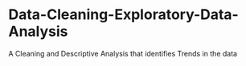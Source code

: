 # Data-Cleaning-Exploratory-Data-Analysis
A Cleaning and Descriptive Analysis that identifies Trends in the data

